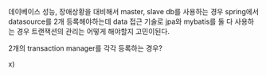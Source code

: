 데이베이스 성능, 장애상황을 대비해서 master, slave db를 사용하는 경우 spring에서 datasource를 2개 등록해야하는데 data 접근 기술로 jpa와 mybatis를 둘 다 사용하는 경우 트랜잭션의 관리는 어떻게 해야할지 고민이된다.

2개의 transaction manager를 각각 등록하는 경우? 

x)